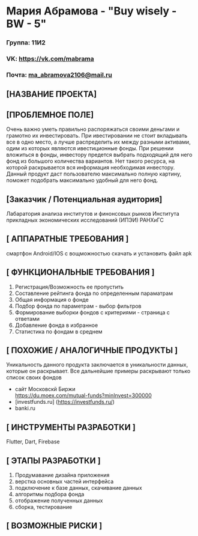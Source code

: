 # Мария Абрамова - "Buy wisely - BW - 5"
### Группа: 11И2
### VK: https://vk.com/mabrama
### Почта: ma_abramova2106@mail.ru


## [НАЗВАНИЕ ПРОЕКТА]


## [ПРОБЛЕМНОЕ ПОЛЕ]
Очень важно уметь правильно распоряжаться своими деньгами и грамотно их инвестировать. При ивестировании не стоит вкладывать все в одно место, а лучше распределить их между разными активами, одим из которых являются ивестиционные фонды. 
При решении вложиться в фонды, инвестору предется выбрать подходящий для него фонд из большого количества вариантов. Нет такого ресурса, на которой раскрывается вся информация необходимая инвестору. Данный продукт даст пользователю максимально полную картину, поможет подобрать максимально удобный для него фонд.


## [Заказчик / Потенциальная аудитория]
Лабаратория анализа институтов и финонсовых рынков Института прикладных экономических исследований (ИПЭИ) РАНХиГС


## [ АППАРАТНЫЕ ТРЕБОВАНИЯ ]
смартфон Android/IOS с вощможностью скачать и установить файл apk



## [ ФУНКЦИОНАЛЬНЫЕ ТРЕБОВАНИЯ ]
1. Регистрация/Возможность ее пропустить
2. Составление рейтинга фонда по определенным параматрам
3. Общая информация о фонде
4. Подбор фонда по параметрам - выбор фильтров
5. Формирование выборки фондов с критериями - страница с ответами
6. Добавление фонда в избранное
7. Статистика по фондам в среднем


## [ ПОХОЖИЕ / АНАЛОГИЧНЫЕ ПРОДУКТЫ ]

Уникальность данного продукта заключается в уникальности данных, которые он раскрывает. Все дальнейшие примеры раскрывают только список своих фондов
* сайт Московскй Биржи <br>
https://du.moex.com/mutual-funds?minInvest=300000
* [investfunds.ru] (https://investfunds.ru/)
* banki.ru

## [ ИНСТРУМЕНТЫ РАЗРАБОТКИ ]
Flutter, Dart, Firebase


## [ ЭТАПЫ РАЗРАБОТКИ ]
1. Продумавание дизайна приложения
2. верстка основных частей интерфейса
3. подключение к базе данных, скачивание данных
4. алгоритмы подбора фонда
5. отображение полученных данных
6. сборка, тестирование


## [ ВОЗМОЖНЫЕ РИСКИ ]

